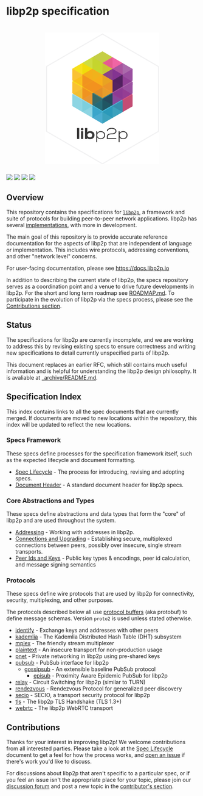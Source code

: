 # libp2p specification


<h1 align="center">
  <img src="https://raw.githubusercontent.com/libp2p/libp2p/a13997787e57d40d6315b422afbe1ceb62f45511/logo/libp2p-logo.png" alt="libp2p logo"/>
</h1>

<a href="http://protocol.ai"><img src="https://img.shields.io/badge/made%20by-Protocol%20Labs-blue.svg?style=flat-square" /></a>
<a href="http://libp2p.io/"><img src="https://img.shields.io/badge/project-libp2p-yellow.svg?style=flat-square" /></a>
<a href="http://webchat.freenode.net/?channels=%23libp2p"><img src="https://img.shields.io/badge/freenode-%23libp2p-yellow.svg?style=flat-square" /></a>
<a href="https://discuss.libp2p.io"><img src="https://img.shields.io/discourse/https/discuss.libp2p.io/posts.svg" /></a>

## Overview

This repository contains the specifications for [`libp2p`](https://libp2p.io), a
framework and suite of protocols for building peer-to-peer network applications.
libp2p has several [implementations][libp2p_implementations], with more in development.

The main goal of this repository is to provide accurate reference documentation
for the aspects of libp2p that are independent of language or implementation.
This includes wire protocols, addressing conventions, and other "network level"
concerns.

For user-facing documentation, please see https://docs.libp2p.io

In addition to describing the current state of libp2p, the specs repository
serves as a coordination point and a venue to drive future developments in
libp2p. For the short and long term roadmap see [ROADMAP.md](./ROADMAP.md). To
participate in the evolution of libp2p via the specs process, please see the
[Contributions section](#contributions).

## Status

The specifications for libp2p are currently incomplete, and we are working to
address this by revising existing specs to ensure correctness and writing new
specifications to detail currently unspecified parts of libp2p.

This document replaces an earlier RFC, which still contains much useful
information and is helpful for understanding the libp2p design philosophy. It is
avaliable at [_archive/README.md](./_archive/README.md).

## Specification Index

This index contains links to all the spec documents that are currently merged.
If documents are moved to new locations within the repository, this index will
be updated to reflect the new locations.

### Specs Framework

These specs define processes for the specification framework itself, such as the
expected lifecycle and document formatting.

- [Spec Lifecycle][spec_lifecycle] - The process for introducing, revising and
  adopting specs.
- [Document Header][spec_header] - A standard document header for libp2p specs.

### Core Abstractions and Types

These specs define abstractions and data types that form the "core" of libp2p
and are used throughout the system.

- [Addressing][spec_addressing] - Working with addresses in libp2p.
- [Connections and Upgrading][spec_connections] - Establishing secure,
  multiplexed connections between peers, possibly over insecure, single stream transports.
- [Peer Ids and Keys][spec_peerids] - Public key types & encodings, peer id calculation, and
  message signing semantics

### Protocols

These specs define wire protocols that are used by libp2p for connectivity,
security, multiplexing, and other purposes.

The protocols described below all use [protocol buffers](https://developers.google.com/protocol-buffers/docs/proto?hl=en) (aka protobuf) to define message schemas. Version `proto2` is used unless stated otherwise.

- [identify][spec_identify] -  Exchange keys and addresses with other peers
- [kademlia][spec_kademlia] - The Kademlia Distributed Hash Table (DHT) subsystem
- [mplex][spec_mplex] - The friendly stream multiplexer
- [plaintext][spec_plaintext] - An insecure transport for non-production usage
- [pnet][spec_pnet] - Private networking in libp2p using pre-shared keys
- [pubsub][spec_pubsub] - PubSub interface for libp2p
  - [gossipsub][spec_gossipsub] - An extensible baseline PubSub protocol
    - [episub][spec_episub] - Proximity Aware Epidemic PubSub for libp2p
- [relay][spec_relay] - Circuit Switching for libp2p (similar to TURN)
- [rendezvous][spec_rendezvous] - Rendezvous Protocol for generalized
  peer discovery
- [secio][spec_secio] - SECIO, a transport security protocol for libp2p
- [tls][spec_tls] - The libp2p TLS Handshake (TLS 1.3+)
- [webrtc][spec_webrtc] - The libp2p WebRTC transport


## Contributions

Thanks for your interest in improving libp2p! We welcome contributions from all
interested parties. Please take a look at the [Spec Lifecycle][spec_lifecycle]
document to get a feel for how the process works, and [open an
issue](https://github.com/libp2p/specs/issues/new) if there's work you'd like to
discuss.

For discussions about libp2p that aren't specific to a particular spec, or if
you feel an issue isn't the appropriate place for your topic, please join our
[discussion forum](https://discuss.libp2p.io) and post a new topic in the
[contributor's section](https://discuss.libp2p.io/c/contributors).


[libp2p_implementations]: https://libp2p.io/implementations
[spec_lifecycle]: 00-framework-01-spec-lifecycle.md
[spec_header]: 00-framework-02-document-header.md
[spec_identify]: ./identify/README.md
[spec_kademlia]: ./kad-dht/README.md
[spec_mplex]: ./mplex/README.md
[spec_pnet]: ./pnet/Private-Networks-PSK-V1.md
[spec_pubsub]: ./pubsub/README.md
[spec_gossipsub]: ./pubsub/gossipsub/README.md
[spec_episub]: ./pubsub/gossipsub/episub.md
[spec_relay]: ./relay/README.md
[spec_rendezvous]: ./rendezvous/README.md
[spec_secio]: ./secio/README.md
[spec_tls]: ./tls/tls.md
[spec_peerids]: ./peer-ids/peer-ids.md
[spec_connections]: ./connections/README.md
[spec_plaintext]: ./plaintext/README.md
[spec_addressing]: ./addressing/README.md
[spec_webrtc]: ./webrtc/README.md
